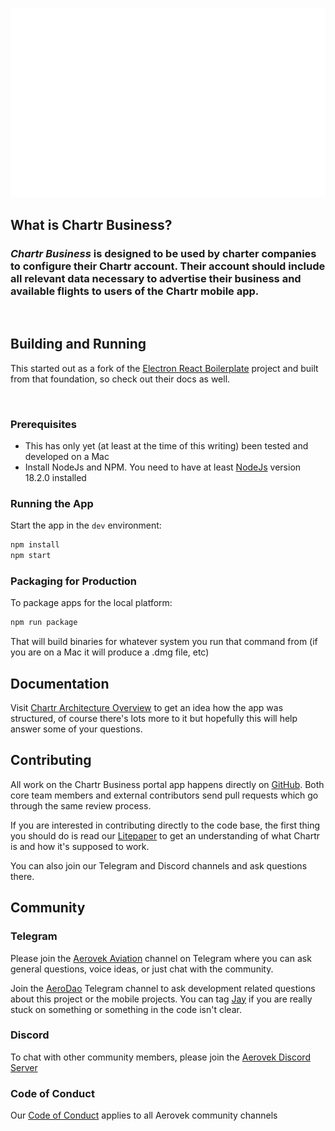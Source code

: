 <p align="center">
<img width="600" src="./assets/readme.assets/chartr_business_logo.png?raw=true" alt="Chartr Business logo">
</p>

## What is Chartr Business?
<h3>
<i>Chartr Business</i> is designed to be used by charter companies to configure their Chartr account. Their account should include all relevant data necessary to advertise their business and available flights to users of the Chartr mobile app.
</h3>
<br />

## Building and Running
<p>
  This started out as a fork of the <a href="https://github.com/electron-react-boilerplate/electron-react-boilerplate">Electron React Boilerplate</a> project and built from that foundation, so check out their docs as well.
</p>

<br>

### Prerequisites
- This has only yet (at least at the time of this writing) been tested and developed on a Mac
- Install NodeJs and NPM. You need to have at least [NodeJs](https://nodejs.org/en/download/) version 18.2.0 installed


### Running the App

Start the app in the `dev` environment:

```bash
npm install
npm start
```

### Packaging for Production

To package apps for the local platform:

```bash
npm run package
```

That will build binaries for whatever system you run that command from (if you are on a Mac it will produce a .dmg file, etc)

## Documentation

Visit [Chartr Architecture Overview](./docs/architecture.md) to get an idea how the app was structured, of course there's lots more to it but hopefully this will help answer some of your questions.

## Contributing

All work on the Chartr Business portal app happens directly on [GitHub](https://github.com/AerovekCommunity/chartr-electron-react). Both core team members and external contributors send pull requests which go through the same review process.

If you are interested in contributing directly to the code base, the first thing you should do is read our [Litepaper](./docs/litepaper.md) to get an understanding of what Chartr is and how it's supposed to work. 

You can also join our Telegram and Discord channels and ask questions there. 

## Community
### Telegram

Please join the [Aerovek Aviation](https://t.me/aerovekviation) channel on Telegram where you can ask general questions, voice ideas, or just chat with the community.

Join the [AeroDao](https://t.me/AeroDao) Telegram channel to ask development related questions about this project or the mobile projects. You can tag [Jay](https://t.me/prolowfile) if you are really stuck on something or something in the code isn't clear.

### Discord
To chat with other community members, please join the [Aerovek Discord Server](https://discord.gg/PfwEt3YUKM) 

### Code of Conduct
Our [Code of Conduct](CODE_OF_CONDUCT.md) applies to all Aerovek community channels

